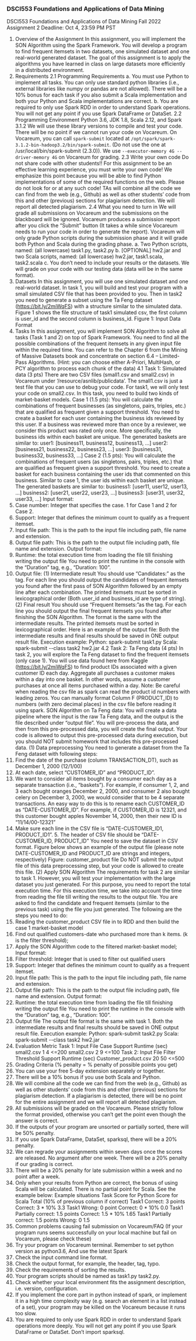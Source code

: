 ### DSCI553 Foundations and Applications of Data Mining
DSCI553 Foundations and Applications of Data Mining
Fall 2022
Assignment 2
Deadline: Oct 4, 23:59 PM PST
1. Overview of the Assignment
In this assignment, you will implement the SON Algorithm using the Spark Framework. You will develop a
program to find frequent itemsets in two datasets, one simulated dataset and one real-world generated
dataset. The goal of this assignment is to apply the algorithms you have learned in class on large datasets
more efficiently in a distributed environment.
2. Requirements
2.1 Programming Requirements
a. You must use Python to implement all tasks. You can only use standard python libraries (i.e., external
libraries like numpy or pandas are not allowed). There will be a 10% bonus for each task if you also submit
a Scala implementation and both your Python and Scala implementations are correct.
b. You are required to only use Spark RDD in order to understand Spark operations. You will not get any
point if you use Spark DataFrame or DataSet.
2.2 Programming Environment
Python 3.6, JDK 1.8, Scala 2.12, and Spark 3.1.2
We will use these library versions to compile and test your code. There will be no point if we cannot run
your code on Vocareum.
On Vocareum, you can call `spark-submit` located at
`/opt/spark/spark-3.1.2-bin-hadoop3.2/bin/spark-submit`. (Do not use the one at
/usr/local/bin/spark-submit (2.3.0)). We use `--executor-memory 4G --driver-memory 4G` on Vocareum
for grading.
2.3 Write your own code
Do not share code with other students!!
For this assignment to be an effective learning experience, you must write your own code! We emphasize
this point because you will be able to find Python implementations of some of the required functions on the
web. Please do not look for or at any such code!
TAs will combine all the code we can find from the web (e.g., Github) as well as other students’ code from
this and other (previous) sections for plagiarism detection. We will report all detected plagiarism.
2.4 What you need to turn in
We will grade all submissions on Vocareum and the submissions on the blackboard will be ignored.
Vocareum produces a submission report after you click the “Submit” button (It takes a while since Vocareum
needs to run your code in order to generate the report). Vocareum will only grade Python scripts during the
submission phase and it will grade both Python and Scala during the grading phase.
a. Two Python scripts, named: (all lowercase)
task1.py, task2.py
b. [OPTIONAL] hw2.jar and two Scala scripts, named: (all lowercase)
hw2.jar, task1.scala, task2.scala
c. You don’t need to include your results or the datasets. We will grade on your code with our testing data
(data will be in the same format).
3. Datasets
In this assignment, you will use one simulated dataset and one real-world dataset. In task 1, you will build
and test your program with a small simulated CSV file that has been provided to you. Then in task2 you
need to generate a subset using the Ta Feng dataset (https://bit.ly/2miWqFS) with a structure similar to
the simulated data.
Figure 1 shows the file structure of task1 simulated csv, the first column is user_id and the second
column is business_id.
Figure 1: Input Data Format
4. Tasks
In this assignment, you will implement SON Algorithm to solve all tasks (Task 1 and 2) on top of Spark
Framework. You need to find all the possible combinations of the frequent itemsets in any given input file
within the required time. You can refer to the Chapter 6 from the Mining of Massive Datasets book and
concentrate on section 6.4 – Limited-Pass Algorithms. (Hint: you can choose either A-Priori, MultiHash, or
PCY algorithm to process each chunk of the data)
4.1 Task 1: Simulated data (3 pts)
There are two CSV files (small1.csv and small2.csv) in Vocareum under ‘/resource/asnlib/publicdata’. The
small1.csv is just a test file that you can use to debug your code. For task1, we will only test your code
on small2.csv.
In this task, you need to build two kinds of market-basket models.
Case 1 (1.5 pts):
You will calculate the combinations of frequent businesses (as singletons, pairs, triples, etc.) that are
qualified as frequent given a support threshold. You need to create a basket for each user containing the
business ids reviewed by this user. If a business was reviewed more than once by a reviewer, we consider
this product was rated only once. More specifically, the business ids within each basket are unique. The
generated baskets are similar to:
user1: [business11, business12, business13, ...]
user2: [business21, business22, business23, ...]
user3: [business31, business32, business33, ...]
Case 2 (1.5 pts):
You will calculate the combinations of frequent users (as singletons, pairs, triples, etc.) that are qualified as
frequent given a support threshold. You need to create a basket for each business containing the user ids
that commented on this business. Similar to case 1, the user ids within each basket are unique. The
generated baskets are similar to:
business1: [user11, user12, user13, ...]
business2: [user21, user22, user23, ...]
business3: [user31, user32, user33, ...]
Input format:
1. Case number: Integer that specifies the case. 1 for Case 1 and 2 for Case 2.
2. Support: Integer that defines the minimum count to qualify as a frequent itemset.
3. Input file path: This is the path to the input file including path, file name and extension.
4. Output file path: This is the path to the output file including path, file name and extension.
Output format:
1. Runtime: the total execution time from loading the file till finishing writing the output file You need to
print the runtime in the console with the “Duration” tag, e.g., “Duration: 100”.
2. Output file:
(1) Intermediate result
You should use “Candidates:” as the tag. For each line you should output the candidates of frequent
itemsets you found after the first pass of SON Algorithm followed by an empty line after each
combination. The printed itemsets must be sorted in lexicographical order (Both user_id and
business_id are type of string).
(2) Final result
You should use “Frequent Itemsets:”as the tag. For each line you should output the final frequent
itemsets you found after finishing the SON Algorithm. The format is the same with the intermediate
results. The printed itemsets must be sorted in lexicographical order.
Here is an example of the output file:
Both the intermediate results and final results should be saved in ONE output result file.
Execution example:
Python: spark-submit task1.py
Scala: spark-submit --class task2 hw2.jar
4.2 Task 2: Ta Feng data (4 pts)
In task 2, you will explore the Ta Feng dataset to find the frequent itemsets (only case 1). You will use data
found here from Kaggle (https://bit.ly/2miWqFS) to find product IDs associated with a given customer ID
each day. Aggregate all purchases a customer makes within a day into one basket. In other words, assume
a customer purchases at once all items purchased within a day.
Note: Be careful when reading the csv file as spark can read the product id numbers with leading zeros.
You can manually format Column F (PRODUCT_ID) to numbers (with zero decimal places) in the csv file
before reading it using spark.
SON Algorithm on Ta Feng data:
You will create a data pipeline where the input is the raw Ta Feng data, and the output is the file
described under “output file”. You will pre-process the data, and then from this pre-processed data,
you will create the final output. Your code is allowed to output this pre-processed data during
execution, but you should NOT submit homework that includes this pre-processed data.
(1) Data preprocessing
You need to generate a dataset from the Ta Feng dataset with following steps:
1. Find the date of the purchase (column TRANSACTION_DT), such as December 1, 2000 (12/1/00)
2. At each date, select “CUSTOMER_ID” and “PRODUCT_ID”.
3. We want to consider all items bought by a consumer each day as a separate transaction (i.e., “baskets”).
For example, if consumer 1, 2, and 3 each bought oranges December 2, 2000, and consumer 2 also bought
celery on December 3, 2000, we would consider that to be 4 separate transactions. An easy way to do this
is to rename each CUSTOMER_ID as “DATE-CUSTOMER_ID”. For example, if CUSTOMER_ID is 12321,
and
this customer bought apples November 14, 2000, then their new ID is “11/14/00-12321”
4. Make sure each line in the CSV file is “DATE-CUSTOMER_ID1, PRODUCT_ID1”. 5.
The header of CSV file should be “DATE-CUSTOMER_ID, PRODUCT_ID”
You need to save the dataset in CSV format. Figure below shows an example of the output file
(please note DATE-CUSTOMER_ID and PRODUCT_ID are strings and integers, respectively)
Figure: customer_product file
Do NOT submit the output file of this data preprocessing step, but your code is allowed to create this
file.
(2) Apply SON Algorithm
The requirements for task 2 are similar to task 1. However, you will test your implementation with the
large dataset you just generated. For this purpose, you need to report the total execution time. For this
execution time, we take into account the time from reading the file till writing the results to the output
file. You are asked to find the candidate and frequent itemsets (similar to the previous task) using the file
you just generated. The following are the steps you need to do:
1. Reading the customer_product CSV file in to RDD and then build the case 1 market-basket model
2. Find out qualified customers-date who purchased more than k items. (k is the filter threshold);
3. Apply the SON Algorithm code to the filtered market-basket model;
Input format:
1. Filter threshold: Integer that is used to filter out qualified users
2. Support: Integer that defines the minimum count to qualify as a frequent itemset.
3. Input file path: This is the path to the input file including path, file name and extension.
4. Output file path: This is the path to the output file including path, file name and extension.
Output format:
1. Runtime: the total execution time from loading the file till finishing writing the output file You need to
print the runtime in the console with the “Duration” tag, e.g., “Duration: 100”.
2. Output file
The output file format is the same with task 1. Both the intermediate results and final results should be
saved in ONE output result file.
Execution example:
Python: spark-submit task2.py
Scala: spark-submit --class task2 hw2.jar
6. Evaluation Metric
Task 1:
Input File Case Support Runtime (sec)
small2.csv 1 4 <=200
small2.csv 2 9 <=100
Task 2:
Input File Filter Threshold Support Runtime (sec)
Customer_product.csv 20 50 <=500
5. Grading Criteria
(% penalty = % penalty of possible points you get)
1. You can use your free 5-day extension separately or together.
2. There will be a 10% bonus if you use both Scala and Python.
3. We will combine all the code we can find from the web (e.g., Github) as well as other students’ code
from this and other (previous) sections for plagiarism detection. If a plagiarism is detected, there will
be no point for the entire assignment and we will report all detected plagiarism.
4. All submissions will be graded on the Vocareum. Please strictly follow the format provided, otherwise
you can’t get the point even though the answer is correct.
5. If the outputs of your program are unsorted or partially sorted, there will be 50% penalty.
6. If you use Spark DataFrame, DataSet, sparksql, there will be a 20% penalty.
7. We can regrade your assignments within seven days once the scores are released. No argument after
one week. There will be a 20% penalty if our grading is correct.
8. There will be a 20% penalty for late submission within a week and no point after a week.
9. Only when your results from Python are correct, the bonus of using Scala will be calculated. There is no
partial point for Scala. See the example below:
Example situations
Task Score for Python Score for Scala Total
(10% of previous column if correct)
Task1 Correct: 3 points Correct: 3 * 10% 3.3
Task1 Wrong: 0 point Correct: 0 * 10% 0.0
Task1 Partially correct: 1.5 points Correct: 1.5 * 10% 1.65
Task1 Partially correct: 1.5 points Wrong: 0 1.5
6. Common problems causing fail submission on Vocareum/FAQ
(If your program runs seems successfully on your local machine but fail on Vocareum, please check these)
1. Try your program on Vocareum terminal. Remember to set python version as python3.6,
And use the latest Spark
2. Check the input command line format.
3. Check the output format, for example, the header, tag, typo.
4. Check the requirements of sorting the results.
5. Your program scripts should be named as task1.py task2.py.
6. Check whether your local environment fits the assignment description, i.e. version, configuration.
7. If you implement the core part in python instead of spark, or implement it in a high time complexity
way (e.g. search an element in a list instead of a set), your program may be killed on the Vocareum
because it runs too slow.
8. You are required to only use Spark RDD in order to understand Spark operations more deeply. You will
not get any point if you use Spark DataFrame or DataSet. Don’t import sparksql.
